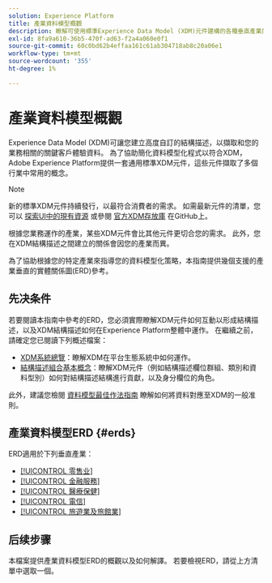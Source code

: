 ```yaml
---
solution: Experience Platform
title: 產業資料模型概觀
description: 瞭解可使用標準Experience Data Model (XDM)元件建構的各種垂直產業的標準化資料模型。
exl-id: 8fa9a610-36b5-470f-ad63-f2a4a060e0f1
source-git-commit: 60c0bd62b4effaa161c61ab304718ab8c20a06e1
workflow-type: tm+mt
source-wordcount: '355'
ht-degree: 1%

---
```


# 產業資料模型概觀

Experience Data Model (XDM)可讓您建立高度自訂的結構描述，以擷取和您的業務相關的關鍵客戶體驗資料。 為了協助簡化資料模型化程式以符合XDM，Adobe Experience Platform提供一套通用標準XDM元件，這些元件擷取了多個行業中常用的概念。

>[!NOTE]
>
>新的標準XDM元件持續發行，以最符合消費者的需求。 如需最新元件的清單，您可以 [探索UI中的現有資源](../../ui/explore.md) 或參閱 [官方XDM存放庫](https://github.com/adobe/xdm/tree/master/components) 在GitHub上。

根據您業務運作的產業，某些XDM元件會比其他元件更切合您的需求。 此外，您在XDM結構描述之間建立的關係會因您的產業而異。

為了協助根據您的特定產業來指導您的資料模型化策略，本指南提供幾個支援的產業垂直的實體關係圖(ERD)參考。

## 先决条件

若要閱讀本指南中參考的ERD，您必須實際瞭解XDM元件如何互動以形成結構描述，以及XDM結構描述如何在Experience Platform整體中運作。 在繼續之前，請確定您已閱讀下列概述檔案：

* [XDM系統總覽](../../home.md)：瞭解XDM在平台生態系統中如何運作。
* [結構描述組合基本概念](../../schema/composition.md)：瞭解XDM元件（例如結構描述欄位群組、類別和資料型別）如何對結構描述結構進行貢獻，以及身分欄位的角色。

此外，建議您檢閱 [資料模型最佳作法指南](../../schema/best-practices.md) 瞭解如何將資料對應至XDM的一般准則。

## 產業資料模型ERD {#erds}

ERD適用於下列垂直產業：

* [[!UICONTROL 零售业]](./retail.md)
* [[!UICONTROL 金融服務]](./financial.md)
* [[!UICONTROL 醫療保健]](./healthcare.md)
* [[!UICONTROL 電信]](./telecom.md)
* [[!UICONTROL 旅遊業及旅館業]](./travel-hospitality.md)

## 后续步骤

本檔案提供產業資料模型ERD的概觀以及如何解譯。 若要檢視ERD，請從上方清單中選取一個。
